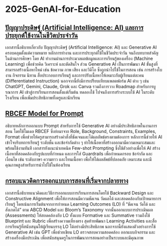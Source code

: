 # 2025-GenAI-for-Education


## [ปัญญาประดิษฐ์ (Artificial Intelligence: AI) และการประยุกต์ใช้งานในชีวิตประจำวัน](fundamental.md)

เอกสารนี้อธิบายเกี่ยวกับ ปัญญาประดิษฐ์ (Artificial Intelligence: AI) และ Generative AI ครอบคลุมตั้งแต่ความหมาย หลักการทำงาน และการประยุกต์ใช้ในชีวิตประจำวัน จนถึงบทบาทสำคัญในด้านการศึกษา โดย AI ทำงานผ่านการประมวลผลข้อมูลและการเรียนรู้ของเครื่อง (Machine Learning) เพื่อช่วยคิด วิเคราะห์ และตัดสินใจ ส่วน Generative AI เป็นการพัฒนา AI ขั้นสูงที่สามารถสร้างเนื้อหาใหม่ เช่น ข้อความ ภาพ เสียง และวิดีโอ ซึ่งถูกนำไปใช้ในการสอน เช่น การสร้างใบงาน กิจกรรม นิทาน สื่อประกอบการเรียนรู้ และการปรับเนื้อหาให้เหมาะกับผู้เรียนแต่ละคน (Differentiated Instruction) นอกจากนี้ยังมีการเปรียบเทียบแพลตฟอร์ม AI ต่าง ๆ เช่น ChatGPT, Gemini, Claude, Grok และ Canva รวมถึงการวาง Roadmap สำหรับการบูรณาการ AI เข้าสู่การเรียนการสอนตั้งแต่เริ่มต้น ทดลองใช้ ไปจนถึงการสร้างระบบใช้ AI ในระดับโรงเรียน เพื่อเพิ่มประสิทธิภาพทั้งครูและนักเรียน

## [RBCEF Model for Prompt](RBCEF.md)

อธิบายหลักการออกแบบ Prompt สำหรับการใช้ Generative AI อย่างมีประสิทธิภาพในงานการสอน โดยใช้โมเดล RBCEF ซึ่งย่อมาจาก Role, Background, Constraints, Examples, Format เพื่อช่วยให้ครูสามารถสร้างคำสั่งที่ชัดเจนและได้ผลลัพธ์ตรงตามต้องการ หลักการนี้ช่วยให้ AI เข้าใจบริบทการเรียนรู้ ระดับชั้น และข้อจำกัดต่าง ๆ ทำให้เนื้อหาที่สร้างออกมามีความเหมาะสมและพร้อมใช้งานทันที เอกสารยังแนะนำเทคนิค Few-shot Prompting ซึ่งใช้ตัวอย่างเพื่อให้ AI สร้างเนื้อหาที่สอดคล้องกับรูปแบบที่กำหนด และการใส่ Guardrails เพื่อกำหนดกรอบ ข้อจำกัด และเงื่อนไข เช่น ระดับภาษา ความยาว และโทนเนื้อหา เพื่อให้ได้ผลลัพธ์ที่ปลอดภัย เหมาะสม และมีคุณภาพสูงสำหรับการนำไปใช้ในห้องเรียน

## [กรอบแนวคิดการออกแบบการสอนที่เริ่มจากปลายทาง](course-design.md)
เอกสารนี้อธิบายแนวคิดและวิธีการออกแบบการเรียนการสอนโดยใช้ Backward Design และ Constructive Alignment เพื่อให้การสอนมีความชัดเจน วัดผลได้ และสอดคล้องกับเป้าหมายการเรียนรู้ โดยเน้นการเริ่มต้นจากการกำหนด Learning Outcomes (LO) ที่ “ชัดเจน วัดได้ และสังเกตได้” ตาม ABCD Model และ Bloom’s Taxonomy จากนั้นออกแบบการประเมินผล (Assessments) ให้สอดคล้องกับ LO ทั้งแบบ Formative และ Summative รวมถึงใช้ Blueprint และ Rubric เพื่อสร้างความเที่ยงตรง สุดท้ายพัฒนา Learning Activities และสื่อการเรียนรู้ที่สนับสนุนให้ผู้เรียนบรรลุ LO ได้อย่างมีประสิทธิภาพ นอกจากนี้ยังแสดงตัวอย่างการใช้ Generative AI เช่น GPT เพื่อช่วยเขียน LO ตรวจสอบความสอดคล้อง ออกแบบกิจกรรม และสร้างเครื่องมือประเมิน เพื่อสนับสนุนครูในการพัฒนาการสอนอย่างเป็นระบบและมีคุณภาพ